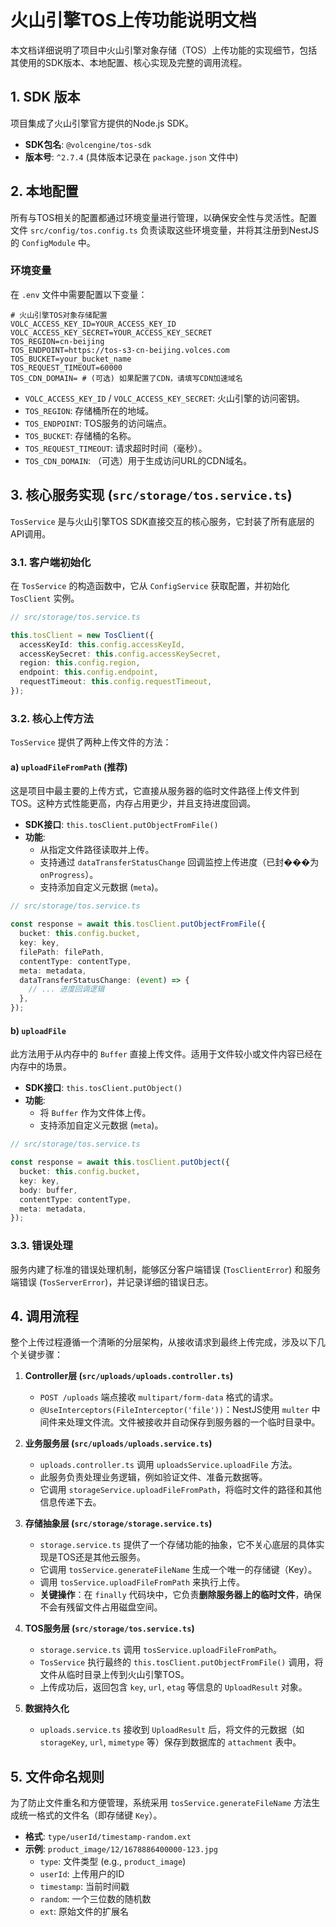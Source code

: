 # 火山引擎TOS上传功能说明文档

本文档详细说明了项目中火山引擎对象存储（TOS）上传功能的实现细节，包括其使用的SDK版本、本地配置、核心实现及完整的调用流程。

## 1. SDK 版本

项目集成了火山引擎官方提供的Node.js SDK。

- **SDK包名**: `@volcengine/tos-sdk`
- **版本号**: `^2.7.4` (具体版本记录在 `package.json` 文件中)

## 2. 本地配置

所有与TOS相关的配置都通过环境变量进行管理，以确保安全性与灵活性。配置文件 `src/config/tos.config.ts` 负责读取这些环境变量，并将其注册到NestJS的 `ConfigModule` 中。

### 环境变量

在 `.env` 文件中需要配置以下变量：

```env
# 火山引擎TOS对象存储配置
VOLC_ACCESS_KEY_ID=YOUR_ACCESS_KEY_ID
VOLC_ACCESS_KEY_SECRET=YOUR_ACCESS_KEY_SECRET
TOS_REGION=cn-beijing
TOS_ENDPOINT=https://tos-s3-cn-beijing.volces.com
TOS_BUCKET=your_bucket_name
TOS_REQUEST_TIMEOUT=60000
TOS_CDN_DOMAIN= # (可选) 如果配置了CDN，请填写CDN加速域名
```

- `VOLC_ACCESS_KEY_ID` / `VOLC_ACCESS_KEY_SECRET`: 火山引擎的访问密钥。
- `TOS_REGION`: 存储桶所在的地域。
- `TOS_ENDPOINT`: TOS服务的访问端点。
- `TOS_BUCKET`: 存储桶的名称。
- `TOS_REQUEST_TIMEOUT`: 请求超时时间（毫秒）。
- `TOS_CDN_DOMAIN`: （可选）用于生成访问URL的CDN域名。

## 3. 核心服务实现 (`src/storage/tos.service.ts`)

`TosService` 是与火山引擎TOS SDK直接交互的核心服务，它封装了所有底层的API调用。

### 3.1. 客户端初始化

在 `TosService` 的构造函数中，它从 `ConfigService` 获取配置，并初始化 `TosClient` 实例。

```typescript
// src/storage/tos.service.ts

this.tosClient = new TosClient({
  accessKeyId: this.config.accessKeyId,
  accessKeySecret: this.config.accessKeySecret,
  region: this.config.region,
  endpoint: this.config.endpoint,
  requestTimeout: this.config.requestTimeout,
});
```

### 3.2. 核心上传方法

`TosService` 提供了两种上传文件的方法：

#### a) `uploadFileFromPath` (推荐)

这是项目中最主要的上传方式，它直接从服务器的临时文件路径上传文件到TOS。这种方式性能更高，内存占用更少，并且支持进度回调。

- **SDK接口**: `this.tosClient.putObjectFromFile()`
- **功能**:
    - 从指定文件路径读取并上传。
    - 支持通过 `dataTransferStatusChange` 回调监控上传进度（已封���为 `onProgress`）。
    - 支持添加自定义元数据 (`meta`)。

```typescript
// src/storage/tos.service.ts

const response = await this.tosClient.putObjectFromFile({
  bucket: this.config.bucket,
  key: key,
  filePath: filePath,
  contentType: contentType,
  meta: metadata,
  dataTransferStatusChange: (event) => {
    // ... 进度回调逻辑
  },
});
```

#### b) `uploadFile`

此方法用于从内存中的 `Buffer` 直接上传文件。适用于文件较小或文件内容已经在内存中的场景。

- **SDK接口**: `this.tosClient.putObject()`
- **功能**:
    - 将 `Buffer` 作为文件体上传。
    - 支持添加自定义元数据 (`meta`)。

```typescript
// src/storage/tos.service.ts

const response = await this.tosClient.putObject({
  bucket: this.config.bucket,
  key: key,
  body: buffer,
  contentType: contentType,
  meta: metadata,
});
```

### 3.3. 错误处理

服务内建了标准的错误处理机制，能够区分客户端错误 (`TosClientError`) 和服务端错误 (`TosServerError`)，并记录详细的错误日志。

## 4. 调用流程

整个上传过程遵循一个清晰的分层架构，从接收请求到最终上传完成，涉及以下几个关键步骤：

1.  **Controller层 (`src/uploads/uploads.controller.ts`)**
    - `POST /uploads` 端点接收 `multipart/form-data` 格式的请求。
    - `@UseInterceptors(FileInterceptor('file'))`：NestJS使用 `multer` 中间件来处理文件流。文件被接收并自动保存到服务器的一个临时目录中。

2.  **业务服务层 (`src/uploads/uploads.service.ts`)**
    - `uploads.controller.ts` 调用 `uploadsService.uploadFile` 方法。
    - 此服务负责处理业务逻辑，例如验证文件、准备元数据等。
    - 它调用 `storageService.uploadFileFromPath`，将临时文件的路径和其他信息传递下去。

3.  **存储抽象层 (`src/storage/storage.service.ts`)**
    - `storage.service.ts` 提供了一个存储功能的抽象，它不关心底层的具体实现是TOS还是其他云服务。
    - 它调用 `tosService.generateFileName` 生成一个唯一的存储键（Key）。
    - 调用 `tosService.uploadFileFromPath` 来执行上传。
    - **关键操作**：在 `finally` 代码块中，它负责**删除服务器上的临时文件**，确保不会有残留文件占用磁盘空间。

4.  **TOS服务层 (`src/storage/tos.service.ts`)**
    - `storage.service.ts` 调用 `tosService.uploadFileFromPath`。
    - `TosService` 执行最终的 `this.tosClient.putObjectFromFile()` 调用，将文件从临时目录上传到火山引擎TOS。
    - 上传成功后，返回包含 `key`, `url`, `etag` 等信息的 `UploadResult` 对象。

5.  **数据持久化**
    - `uploads.service.ts` 接收到 `UploadResult` 后，将文件的元数据（如 `storageKey`, `url`, `mimetype` 等）保存到数据库的 `attachment` 表中。

## 5. 文件命名规则

为了防止文件重名和方便管理，系统采用 `tosService.generateFileName` 方法生成统一格式的文件名（即存储键 `Key`）。

- **格式**: `type/userId/timestamp-random.ext`
- **示例**: `product_image/12/1678886400000-123.jpg`
    - `type`: 文件类型 (e.g., `product_image`)
    - `userId`: 上传用户的ID
    - `timestamp`: 当前时间戳
    - `random`: 一个三位数的随机数
    - `ext`: 原始文件的扩展名
